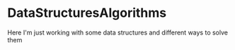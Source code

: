 # DataStructuresAlgorithms

Here I'm just working with some data structures and different ways to solve them
